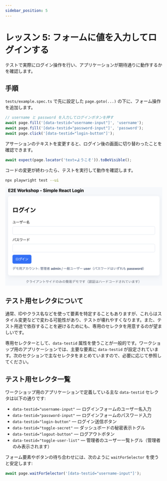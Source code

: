 ```yaml
---
sidebar_position: 5
---
```


# レッスン 5: フォームに値を入力してログインする

テストで実際にログイン操作を行い、アプリケーションが期待通りに動作するかを確認します。

## 手順

`tests/example.spec.ts` で先に設定した `page.goto(...)` の下に、フォーム操作を追加します。

```typescript
// username と password を入力してログインボタンを押す
await page.fill('[data-testid="username-input"]', 'username');
await page.fill('[data-testid="password-input"]', 'password');
await page.click('[data-testid="login-button"]');
```

アサーションのテキストを変更すると、ログイン後の画面に切り替わったことを確認できます。

```typescript
await expect(page.locator('text=ようこそ')).toBeVisible();
```

コードの変更が終わったら、テストを実行して動作を確認します。

```bash
npx playwright test --ui
```

![](img/009.png)

## テスト用セレクタについて

通常、IDやクラス名などを使って要素を特定することもありますが、これらはスタイル変更などで変わる可能性があり、テストが壊れやすくなります。また、テスト用途で依存することを避けるためにも、専用のセレクタを用意するのが望ましいです。

専用セレクターとして、`data-testid` 属性を使うことが一般的です。ワークショップ用のアプリケーションでは、主要な要素に `data-testid` が設定されています。次のセクションで主なセレクタをまとめていますので、必要に応じて参照してください。

## テスト用セレクタ一覧

ワークショップ用のアプリケーションで定義している主な `data-testid` セレクタは以下の通りです:

- `data-testid="username-input"` — ログインフォームのユーザー名入力
- `data-testid="password-input"` — ログインフォームのパスワード入力
- `data-testid="login-button"` — ログイン送信ボタン
- `data-testid="toggle-secret"` — ダッシュボードの秘密表示トグル
- `data-testid="logout-button"` — ログアウトボタン
- `data-testid="toggle-user-list"` — 管理者のユーザー一覧トグル（管理者のみ表示されます）

フォーム要素やボタンの待ち合わせには、次のように `waitForSelector` を使うと安定します:

```typescript
await page.waitForSelector('[data-testid="username-input"]');
```
